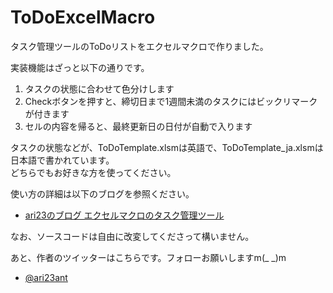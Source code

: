 # ToDoExcelMacro
タスク管理ツールのToDoリストをエクセルマクロで作りました。

実装機能はざっと以下の通りです。

1. タスクの状態に合わせて色分けします
2. Checkボタンを押すと、締切日まで1週間未満のタスクにはビックリマークが付きます
3. セルの内容を帰ると、最終更新日の日付が自動で入ります

タスクの状態などが、ToDoTemplate.xlsmは英語で、ToDoTemplate_ja.xlsmは日本語で書かれています。  
どちらでもお好きな方を使ってください。

使い方の詳細は以下のブログを参照ください。

- [ari23のブログ エクセルマクロのタスク管理ツール](https://ari23.hatenablog.com/entry/2019/08/17/%E3%82%A8%E3%82%AF%E3%82%BB%E3%83%AB%E3%83%9E%E3%82%AF%E3%83%AD%E3%81%AE%E3%82%BF%E3%82%B9%E3%82%AF%E7%AE%A1%E7%90%86%E3%83%84%E3%83%BC%E3%83%AB)

なお、ソースコードは自由に改変してくださって構いません。

あと、作者のツイッターはこちらです。フォローお願いしますm(_ _)m
- [@ari23ant](https://twitter.com/ari23ant)
